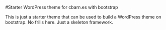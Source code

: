 #Starter WordPress theme for cbarn.es with bootstrap

This is just a starter theme that can be used to build a WordPress theme on bootstrap. No frills here. Just a skeleton framework.